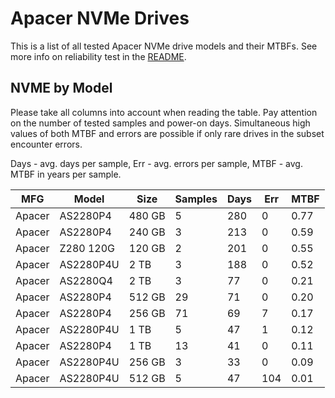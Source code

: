 Apacer NVMe Drives
==================

This is a list of all tested Apacer NVMe drive models and their MTBFs. See more
info on reliability test in the [README](https://github.com/linuxhw/SMART).

NVME by Model
------------

Please take all columns into account when reading the table. Pay attention on the
number of tested samples and power-on days. Simultaneous high values of both MTBF
and errors are possible if only rare drives in the subset encounter errors.

Days - avg. days per sample,
Err  - avg. errors per sample,
MTBF - avg. MTBF in years per sample.

| MFG       | Model              | Size   | Samples | Days  | Err   | MTBF |
|-----------|--------------------|--------|---------|-------|-------|------|
| Apacer    | AS2280P4           | 480 GB | 5       | 280   | 0     | 0.77   |
| Apacer    | AS2280P4           | 240 GB | 3       | 213   | 0     | 0.59   |
| Apacer    | Z280 120G          | 120 GB | 2       | 201   | 0     | 0.55   |
| Apacer    | AS2280P4U          | 2 TB   | 3       | 188   | 0     | 0.52   |
| Apacer    | AS2280Q4           | 2 TB   | 3       | 77    | 0     | 0.21   |
| Apacer    | AS2280P4           | 512 GB | 29      | 71    | 0     | 0.20   |
| Apacer    | AS2280P4           | 256 GB | 71      | 69    | 7     | 0.17   |
| Apacer    | AS2280P4U          | 1 TB   | 5       | 47    | 1     | 0.12   |
| Apacer    | AS2280P4           | 1 TB   | 13      | 41    | 0     | 0.11   |
| Apacer    | AS2280P4U          | 256 GB | 3       | 33    | 0     | 0.09   |
| Apacer    | AS2280P4U          | 512 GB | 5       | 47    | 104   | 0.01   |
